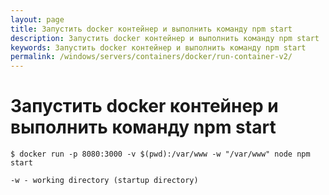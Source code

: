 ```yaml
---
layout: page
title: Запустить docker контейнер и выполнить команду npm start
description: Запустить docker контейнер и выполнить команду npm start
keywords: Запустить docker контейнер и выполнить команду npm start
permalink: /windows/servers/containers/docker/run-container-v2/
---
```


# Запустить docker контейнер и выполнить команду npm start

    $ docker run -p 8080:3000 -v $(pwd):/var/www -w "/var/www" node npm start

    -w - working directory (startup directory)
